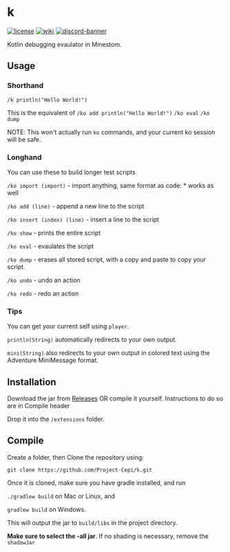# k
[![license](https://img.shields.io/github/license/Project-Cepi/k?style=for-the-badge&color=b2204c)](../LICENSE)
[![wiki](https://img.shields.io/badge/documentation-wiki-74aad6?style=for-the-badge)](https://project-cepi.github.io/)
[![discord-banner](https://img.shields.io/discord/706185253441634317?label=discord&style=for-the-badge&color=7289da)](https://discord.cepi.world/8K8WMGV)

Kotlin debugging evaulator in Minestom.

## Usage

### Shorthand
`/k println("Hello World!")`

This is the equivalent of
`/ko add println("Hello World!")`
`/ko eval`
`/ko dump`

NOTE: This won't actually run `ko` commands, and your current ko session will be safe.

### Longhand

You can use these to build longer test scripts

`/ko import (import)` - import anything, same format as code: * works as well

`/ko add (line)` - append a new line to the script

`/ko insert (index) (line)` - insert a line to the script

`/ko show` - prints the entire script

`/ko eval` - evaulates the script

`/ko dump` - erases all stored script, with a copy and paste to copy your script.

`/ko undo` - undo an action

`/ko redo` - redo an action


### Tips

You can get your current self using `player`.

`println(String)` automatically redirects to your own output.

`mini(String)` also redirects to your own output in colored text using the Adventure MiniMessage format.

## Installation

Download the jar from [Releases](https://github.com/Project-Cepi/k/releases)
OR compile it yourself. Instructions to do so are in Compile header

Drop it into the `/extensions` folder.

## Compile

Create a folder, then
Clone the repository using:

`git clone https://github.com/Project-Cepi/k.git`

Once it is cloned, make sure you have gradle installed, and run

`./gradlew build` on Mac or Linux, and

`gradlew build` on Windows.

This will output the jar to `build/libs` in the project directory.

**Make sure to select the -all jar**. If no shading is necessary, remove the `shadowJar`
